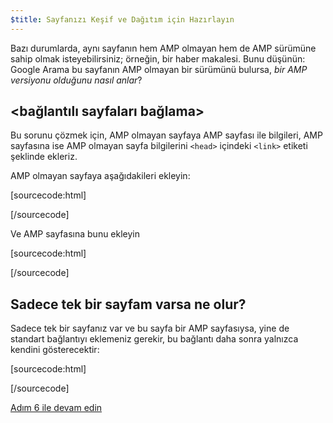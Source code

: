 ```yaml
---
$title: Sayfanızı Keşif ve Dağıtım için Hazırlayın
---
```


Bazı durumlarda, aynı sayfanın hem AMP olmayan hem de AMP sürümüne sahip olmak isteyebilirsiniz; örneğin, bir haber makalesi. Bunu düşünün: Google Arama bu sayfanın AMP olmayan bir sürümünü bulursa, *bir AMP versiyonu olduğunu nasıl anlar*?

## &lt;bağlantılı sayfaları bağlama>

Bu sorunu çözmek için, AMP olmayan sayfaya AMP sayfası ile bilgileri, AMP sayfasına ise AMP olmayan sayfa bilgilerini `<head>` içindeki `<link>` etiketi şeklinde ekleriz.

AMP olmayan sayfaya aşağıdakileri ekleyin:

[sourcecode:html]
<link rel="amphtml" href="https://www.example.com/url/to/amp/document.html">
[/sourcecode]

Ve AMP sayfasına bunu ekleyin

[sourcecode:html]
<link rel="canonical" href="https://www.example.com/url/to/full/document.html">
[/sourcecode]

## Sadece tek bir sayfam varsa ne olur?

Sadece tek bir sayfanız var ve bu sayfa bir AMP sayfasıysa, yine de standart bağlantıyı eklemeniz gerekir, bu bağlantı daha sonra yalnızca kendini gösterecektir:

[sourcecode:html]
<link rel="canonical" href="https://www.example.com/url/to/amp/document.html">
[/sourcecode]

<a class="go-button button" href="/tr/docs/tutorials/create/publish.html">Adım 6 ile devam edin</a>
